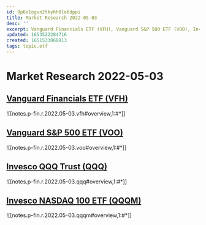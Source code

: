 ```yaml
---
id: 9p6o1ogvn2tkyhh0le6dppi
title: Market Research 2022-05-03
desc: ''
excerpt: Vanguard Financials ETF (VFH), Vanguard S&P 500 ETF (VOO), Invesco QQQ Trust (QQQ), Invesco NASDAQ 100 ETF (QQQM)
updated: 1653522284716
created: 1651533060813
tags: topic.etf
---
```

# Market Research 2022-05-03

## [Vanguard Financials ETF (VFH)](https://etfdb.com/etf/VFH/#etf-ticker-profile)

![[notes.p-fin.r.2022.05-03.vfh#overview,1:#*]]

## [Vanguard S&P 500 ETF (VOO)](https://etfdb.com/etf/VOO/#etf-ticker-profile)

![[notes.p-fin.r.2022.05-03.voo#overview,1:#*]]

## [Invesco QQQ Trust (QQQ)](https://etfdb.com/etf/QQQ/#etf-ticker-profile)

![[notes.p-fin.r.2022.05-03.qqq#overview,1:#*]]

## [Invesco NASDAQ 100 ETF (QQQM)](https://etfdb.com/etf/QQQM/#etf-ticker-profile)

![[notes.p-fin.r.2022.05-03.qqqm#overview,1:#*]]
